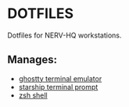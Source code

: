 # DOTFILES
Dotfiles for NERV-HQ workstations.

## Manages:
- [ghostty terminal emulator](https://ghostty.org/)
- [starship terminal prompt](https://starship.rs/)
- [zsh shell](https://www.zsh.org/)
